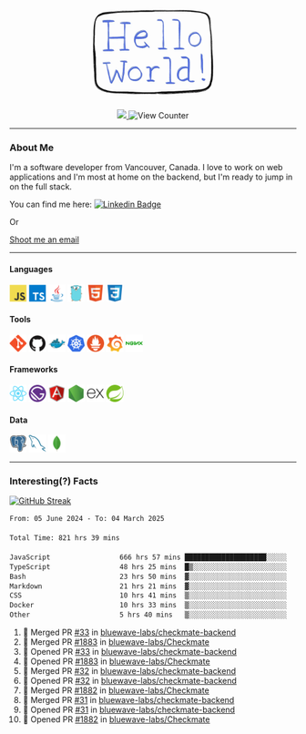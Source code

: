 <div align="center">
    <img src="./img/hello_world.webp" height="200px" width="">
    <div>
        <a href="https://www.linkedin.com/in/ajhollid">
            <img src="https://img.shields.io/badge/LinkedIn-blue"/>
        </a>
        <img src="https://komarev.com/ghpvc/?username=ajhollid&color=yellow" alt="View Counter">
    </div>
</div>

---

### About Me

I'm a software developer from Vancouver, Canada. I love to work on web applications and I'm most at home on the backend, but I'm ready to jump in on the full stack.

You can find me here: [![Linkedin Badge](https://img.shields.io/badge/-ajhollid-blue?style=flat&logo=Linkedin&logoColor=white)](https://www.linkedin.com/in/ajhollid)

Or

[Shoot me an email](mailto:ajhollid@gmail.com)

---

#### Languages

<div>
    <img src="./img/devicons/javascript-original.svg" width=30 height=30 alt="JavaScript">
    <img src="/img/devicons/typescript-original.svg" width=30 height=30 alt="TypeScript">
    <img src="./img/devicons/java-original.svg" width=30 height=30 alt="Java">
    <img src="./img/devicons/go-original.svg" width=30 height=30 alt="Golang">
    <img src="./img/devicons/html5-original.svg" width=30 height=30 alt="HTML 5">
    <img src="./img/devicons/css3-original.svg" width=30 height=30 alt="CSS 3">
</div>

#### Tools

<div>
    <img src="./img/devicons/git-original.svg" width=30 height=30 alt="Git">
    <img src="./img/devicons/github-original.svg" width=30 height=30 alt="Github">
    <img src="./img/devicons/docker-original.svg" width=30 
    height=30 alt="Docker">
    <img src="./img/devicons/kubernetes-original.svg" width=30 height=30 alt="K8">
    <img src="./img/devicons/prometheus-original.svg" width=30 height=30 alt="Prometheus">
    <img src="./img/devicons/grafana-original.svg" width=30 height=30 alt="Grafana">
    <img src="./img/devicons/nginx-original.svg" width=30 height=30 alt="Nginx">
</div>

#### Frameworks

<div>
    <img src="./img/devicons/react-original.svg" width=30 height=30 alt="React">
    <img src="./img/devicons/gatsby-original.svg" width=30 height=30 alt="Gatsby">
    <img src="./img/devicons/angularjs-original.svg" width=30 height=30 alt="AngularJS">
    <img src="./img/devicons/nodejs-original.svg" width=30 height=30 alt="NodeJS">
    <img src="./img/devicons/express-original.svg" width=30 height=30 alt="Express">
    <img src="./img/devicons/spring-original.svg" width=30 height=30 alt="Spring">
</div>

#### Data

<div>
    <img src="./img/devicons/postgresql-original.svg" width=30 height=30 alt="Postgresql">
    <img src="./img/devicons/mysql-original.svg" width=30 height=30 alt="Mysql">
    <img src="./img/devicons/mongodb-original.svg" width=30 height=30 alt="MongoDB">
</div>

---

### Interesting(?) Facts

[![GitHub Streak](http://github-readme-streak-stats.herokuapp.com?user=ajhollid)](https://git.io/streak-stats)

 <!--START_SECTION:waka-->

```txt
From: 05 June 2024 - To: 04 March 2025

Total Time: 821 hrs 39 mins

JavaScript                 666 hrs 57 mins ████████████████████░░░░░   80.62 %
TypeScript                 48 hrs 25 mins  █▒░░░░░░░░░░░░░░░░░░░░░░░   05.85 %
Bash                       23 hrs 50 mins  ▓░░░░░░░░░░░░░░░░░░░░░░░░   02.88 %
Markdown                   21 hrs 21 mins  ▓░░░░░░░░░░░░░░░░░░░░░░░░   02.58 %
CSS                        10 hrs 41 mins  ▒░░░░░░░░░░░░░░░░░░░░░░░░   01.29 %
Docker                     10 hrs 33 mins  ▒░░░░░░░░░░░░░░░░░░░░░░░░   01.28 %
Other                      5 hrs 40 mins   ▒░░░░░░░░░░░░░░░░░░░░░░░░   00.69 %
```

<!--END_SECTION:waka-->


<!--START_SECTION:activity-->
1. 🎉 Merged PR [#33](https://github.com/bluewave-labs/checkmate-backend/pull/33) in [bluewave-labs/checkmate-backend](https://github.com/bluewave-labs/checkmate-backend)
2. 🎉 Merged PR [#1883](https://github.com/bluewave-labs/Checkmate/pull/1883) in [bluewave-labs/Checkmate](https://github.com/bluewave-labs/Checkmate)
3. 💪 Opened PR [#33](https://github.com/bluewave-labs/checkmate-backend/pull/33) in [bluewave-labs/checkmate-backend](https://github.com/bluewave-labs/checkmate-backend)
4. 💪 Opened PR [#1883](https://github.com/bluewave-labs/Checkmate/pull/1883) in [bluewave-labs/Checkmate](https://github.com/bluewave-labs/Checkmate)
5. 🎉 Merged PR [#32](https://github.com/bluewave-labs/checkmate-backend/pull/32) in [bluewave-labs/checkmate-backend](https://github.com/bluewave-labs/checkmate-backend)
6. 💪 Opened PR [#32](https://github.com/bluewave-labs/checkmate-backend/pull/32) in [bluewave-labs/checkmate-backend](https://github.com/bluewave-labs/checkmate-backend)
7. 🎉 Merged PR [#1882](https://github.com/bluewave-labs/Checkmate/pull/1882) in [bluewave-labs/Checkmate](https://github.com/bluewave-labs/Checkmate)
8. 🎉 Merged PR [#31](https://github.com/bluewave-labs/checkmate-backend/pull/31) in [bluewave-labs/checkmate-backend](https://github.com/bluewave-labs/checkmate-backend)
9. 💪 Opened PR [#31](https://github.com/bluewave-labs/checkmate-backend/pull/31) in [bluewave-labs/checkmate-backend](https://github.com/bluewave-labs/checkmate-backend)
10. 💪 Opened PR [#1882](https://github.com/bluewave-labs/Checkmate/pull/1882) in [bluewave-labs/Checkmate](https://github.com/bluewave-labs/Checkmate)
<!--END_SECTION:activity-->

